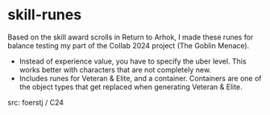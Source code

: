 # skill-runes

Based on the skill award scrolls in Return to Arhok, I made these runes for balance testing my part of the Collab 2024 project (The Goblin Menace).

- Instead of experience value, you have to specify the uber level.
  This works better with characters that are not completely new.
- Includes runes for Veteran & Elite, and a container.
  Containers are one of the object types that get replaced when generating Veteran & Elite.

src: foerstj / C24
